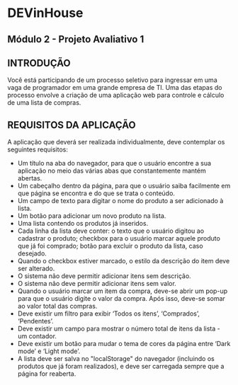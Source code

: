 # DEVinHouse
## Módulo 2 - Projeto Avaliativo 1

## INTRODUÇÃO
Você está participando de um processo seletivo para ingressar em uma vaga de programador em uma grande empresa de TI. Uma das etapas do processo envolve a criação de uma aplicação web para controle e cálculo de uma lista de compras.


## REQUISITOS DA APLICAÇÃO
A aplicação que deverá ser realizada individualmente, deve contemplar os seguintes requisitos:

- Um título na aba do navegador, para que o usuário encontre a sua aplicação no meio das várias abas que constantemente mantém abertas.
- Um cabeçalho dentro da página, para que o usuário saiba facilmente em que página se encontra e do que se trata o conteúdo.
- Um campo de texto para digitar o nome do produto a ser adicionado à lista.
- Um botão para adicionar um novo produto na lista.
- Uma lista contendo os produtos já inseridos.
- Cada linha da lista deve conter: o texto que o usuário digitou ao cadastrar o produto; checkbox para o usuário marcar aquele produto que já foi comprado; botão para excluir o produto da lista, caso desejado. 
- Quando o checkbox estiver marcado, o estilo da descrição do item deve ser alterado.
- O sistema não deve permitir adicionar itens sem descrição.
- O sistema não deve permitir adicionar itens sem valor.
- Quando o usuário marcar um item da compra, deve-se abrir um pop-up para que o usuário digite o valor da compra. Após isso, deve-se somar ao valor total das compras.
- Deve existir um filtro para exibir ‘Todos os itens’, ‘Comprados’, ‘Pendentes’.
- Deve existir um campo para mostrar o número total de itens da lista - um contador.
- Deve existir um botão para mudar o tema de cores da página entre ‘Dark mode’ e ‘Light mode’.
- A lista deve ser salva no "localStorage" do navegador (incluindo os produtos que já foram realizados), e deve ser carregada sempre que a página for reaberta.

